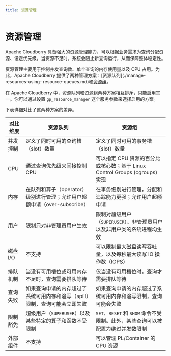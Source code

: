 ```yaml
---
title: 资源管理
---
```


# 资源管理

Apache Cloudberry 具备强大的资源管理能力，可以根据业务需求为查询分配资源、设定优先级。当资源不足时，系统会阻止新查询运行，从而保障整体稳定性。

资源管理主要用于控制并发查询数、单个查询的内存使用量以及 CPU 占用。为此，Apache Cloudberry 提供了两种管理方案：[资源队列](./manage-resources-using-
resource-queues.md)和[资源组](./manage-resources-using-resource-groups.md)。

在 Apache Cloudberry 中，资源队列和资源组两种方案相互排斥，只能启用其一。你可以通过设置 `gp_resource_manager` 这个服务参数来选择启用的方案。

下表详细对比了这两种方案的差异。

|对比维度|资源队列|资源组|
|------|---------------|---------------|
|并发控制|定义了同时可用的查询槽（slot）数量|定义了同时可用的事务槽（slot）数量|
|CPU|通过查询优先级来间接控制 CPU|可以指定 CPU 资源的百分比或核心数；基于 Linux Control Groups (cgroups) 实现|
|内存|在队列和算子（operator）级别进行管理；允许用户超额申请（over-subscribe）|在事务级别进行管理，分配和追踪能力更强；允许用户超额申请|
|用户|限制只对非管理员用户生效|限制对超级用户（`SUPERUSER`）、非管理员用户以及非用户类的系统进程均生效|
|磁盘 I/O|不支持|可以限制最大磁盘读写吞吐量，以及每秒最大读写 IO 操作数（IOPS）|
|排队机制|当没有可用槽位或可用内存不足时，查询需要排队等待|仅当没有可用槽位时，查询才需要排队等待|
|查询失败|如果查询申请的内存超过了系统可用内存和溢写（spill）限制，查询可能会立即失败|如果查询申请的内存超过了系统可用内存和溢写限制，查询可能会失败|
|限制豁免|超级用户（`SUPERUSER`）以及某些特定的算子和函数不受限制|`SET`、`RESET` 和 `SHOW` 命令不受限制。此外，某些查询可以被配置为绕过并发数限制|
|外部组件|不支持|可以管理 PL/Container 的 CPU 资源|

